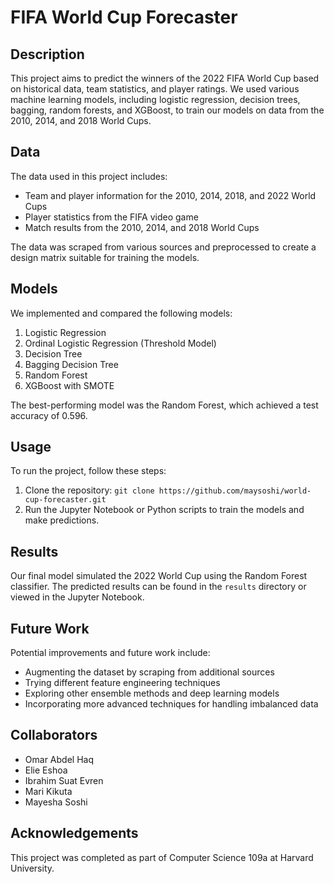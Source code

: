 # FIFA World Cup Forecaster

## Description
This project aims to predict the winners of the 2022 FIFA World Cup based on historical data, team statistics, and player ratings. We used various machine learning models, including logistic regression, decision trees, bagging, random forests, and XGBoost, to train our models on data from the 2010, 2014, and 2018 World Cups.

## Data

The data used in this project includes:

- Team and player information for the 2010, 2014, 2018, and 2022 World Cups
- Player statistics from the FIFA video game
- Match results from the 2010, 2014, and 2018 World Cups

The data was scraped from various sources and preprocessed to create a design matrix suitable for training the models.

## Models

We implemented and compared the following models:

1. Logistic Regression
2. Ordinal Logistic Regression (Threshold Model)
3. Decision Tree
4. Bagging Decision Tree
5. Random Forest
6. XGBoost with SMOTE

The best-performing model was the Random Forest, which achieved a test accuracy of 0.596.

## Usage

To run the project, follow these steps:

1. Clone the repository: `git clone https://github.com/maysoshi/world-cup-forecaster.git`
2. Run the Jupyter Notebook or Python scripts to train the models and make predictions.

## Results

Our final model simulated the 2022 World Cup using the Random Forest classifier. The predicted results can be found in the `results` directory or viewed in the Jupyter Notebook.

## Future Work

Potential improvements and future work include:

- Augmenting the dataset by scraping from additional sources
- Trying different feature engineering techniques
- Exploring other ensemble methods and deep learning models
- Incorporating more advanced techniques for handling imbalanced data

## Collaborators

- Omar Abdel Haq
- Elie Eshoa
- Ibrahim Suat Evren
- Mari Kikuta
- Mayesha Soshi

## Acknowledgements 
This project was completed as part of Computer Science 109a at Harvard University.
